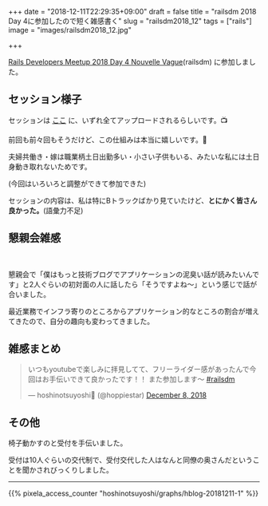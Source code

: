 +++
date = "2018-12-11T22:29:35+09:00"
draft = false
title = "railsdm 2018 Day 4に参加したので短く雑感書く"
slug = "railsdm2018_12"
tags = ["rails"]
image = "images/railsdm2018_12.jpg"

+++

[Rails Developers Meetup 2018 Day 4 Nouvelle Vague](https://techplay.jp/event/702297)(railsdm) に参加しました。

<!--more-->

## セッション様子

セッションは [ここ](https://www.youtube.com/channel/UCQQNe35bxNXgj57TBJvb1mQ) に、いずれ全てアップロードされるらしいです。📺

前回も前々回もそうだけど、この仕組みは本当に嬉しいです。🙏

夫婦共働き・嫁は職業柄土日出勤多い・小さい子供もいる、みたいな私には土日身動き取れないためです。 

(今回はいろいろと調整ができて参加できた)

セッションの内容は、私は特にBトラックばかり見ていたけど、**とにかく皆さん良かった。**(語彙力不足)

## 懇親会雑感

<br>

懇親会で「僕はもっと技術ブログでアプリケーションの泥臭い話が読みたいんです」と2人ぐらいの初対面の人に話したら「そうですよね〜」という感じで話が合いました。

最近業務でインフラ寄りのところからアプリケーション的なところの割合が増えてきたので、自分の趣向も変わってきました。


## 雑感まとめ

<blockquote class="twitter-tweet" data-lang="en"><p lang="ja" dir="ltr">いつもyoutubeで楽しみに拝見してて、フリーライダー感があったんで今回はお手伝いできて良かったです！！ また参加します〜 <a href="https://twitter.com/hashtag/railsdm?src=hash&amp;ref_src=twsrc%5Etfw">#railsdm</a></p>&mdash; hoshinotsuyoshi🐝 (@hoppiestar) <a href="https://twitter.com/hoppiestar/status/1071402756542349312?ref_src=twsrc%5Etfw">December 8, 2018</a></blockquote>
<script async src="https://platform.twitter.com/widgets.js" charset="utf-8"></script>


## その他

椅子動かすのと受付を手伝いました。

受付は10人ぐらいの交代制で、受付交代した人はなんと同僚の奥さんだということを聞かされびっくりしました。


<script type="text/javascript" src="/js/prism.js" async></script>

---

{{% pixela_access_counter "hoshinotsuyoshi/graphs/hblog-20181211-1" %}}

